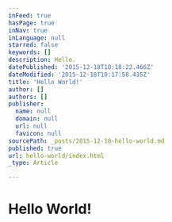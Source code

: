 ```yaml
---
inFeed: true
hasPage: true
inNav: true
inLanguage: null
starred: false
keywords: []
description: Hello.
datePublished: '2015-12-18T10:18:22.466Z'
dateModified: '2015-12-18T10:17:58.435Z'
title: 'Hello World!'
author: []
authors: []
publisher:
  name: null
  domain: null
  url: null
  favicon: null
sourcePath: _posts/2015-12-18-hello-world.md
published: true
url: hello-world/index.html
_type: Article

---
```

# Hello **World!**